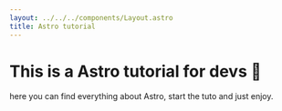 ```yaml
---
layout: ../../../components/Layout.astro
title: Astro tutorial
---
```


<h1 class="text-4xl mt-8 mb-4 text-green-300">This is a Astro tutorial for devs 🙌</h1>

here you can find everything about Astro, start the tuto and just enjoy.
